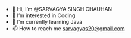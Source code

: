 - 👋 Hi, I’m @SARVAGYA SINGH CHAUHAN
- 👀 I’m interested in Coding
- 🌱 I’m currently learning Java
- 📫 How to reach me sarvagyas20@gmail.com

<!---
SARVAGYACODES/SARVAGYACODES is a ✨ special ✨ repository because its `README.md` (this file) appears on your GitHub profile.
You can click the Preview link to take a look at your changes.
--->
